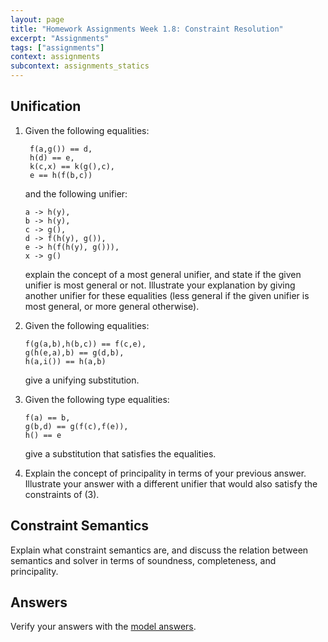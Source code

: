 ```yaml
---
layout: page
title: "Homework Assignments Week 1.8: Constraint Resolution"
excerpt: "Assignments"
tags: ["assignments"]
context: assignments
subcontext: assignments_statics
---
```


## Unification

1. Given the following equalities:

        f(a,g()) == d, 
        h(d) == e, 
        k(c,x) == k(g(),c), 
        e == h(f(b,c))

   and the following unifier:

       a -> h(y), 
       b -> h(y), 
       c -> g(), 
       d -> f(h(y), g()), 
       e -> h(f(h(y), g())), 
       x -> g()

   explain the concept of a most general unifier, and state if the
   given unifier is most general or not. Illustrate your explanation
   by giving another unifier for these equalities (less general if the
   given unifier is most general, or more general otherwise).

2. Given the following equalities:

       f(g(a,b),h(b,c)) == f(c,e), 
       g(h(e,a),b) == g(d,b), 
       h(a,i()) == h(a,b)

   give a unifying substitution.

3. Given the following type equalities:

       f(a) == b, 
       g(b,d) == g(f(c),f(e)), 
       h() == e

   give a substitution that satisfies the equalities.

4. Explain the concept of principality in terms of your previous
    answer. Illustrate your answer with a different unifier that would
    also satisfy the constraints of (3).

## Constraint Semantics

Explain what constraint semantics are, and discuss the relation between
semantics and solver in terms of soundness, completeness, and principality.

## Answers

Verify your answers with the [model answers](answers).
